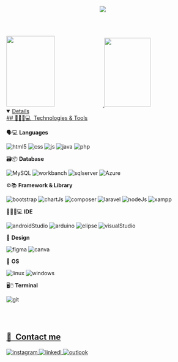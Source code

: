 <p align="center">
  <!-- Typing SVG by DenverCoder1 - https://github.com/DenverCoder1/readme-typing-svg -->
  <a href="">
    <img src="https://readme-typing-svg.demolab.com/?lines=Full-Bem%20vindos%20ao%20meu%20perfil;Me%20chamo%20Rian%20Neris&font=Fira%20Code&center=true&width=440&height=45&color=f75c7e&vCenter=true&pause=1000&size=22" /></a>
</p>

  <br><br>

<a href="https://github.com/RianNeris">
<img height="185em" width="50%" src="https://github-readme-stats.vercel.app/api?username=RianNeris&show_icons=true&theme=dark&include_all_commits=true&count_private=true"/>
<img height="180em" width="49%" src="https://github-readme-stats.vercel.app/api/top-langs/?username=RianNeris&layout=compact&langs_count=7&theme=dark"/>
  
  
</div>

<br>

<details open>
## 👨🏾‍💻💻 &nbsp;Technologies & Tools

<div style="display: inline-block">
  
  🗣💻 <b>Languages</b>
  <div style="display: inline-block">
  <img alt="html5" src="https://img.shields.io/badge/HTML5-E34F26?style=for-the-badge&logo=html5&logoColor=white" >
  <img alt="css" src="https://img.shields.io/badge/CSS3-1572B6?style=for-the-badge&logo=css3&logoColor=white" >
  <img alt="js" src="https://img.shields.io/badge/JavaScript-F7DF1E?style=for-the-badge&logo=javascript&logoColor=white">
  <img alt="java" src="https://img.shields.io/badge/Java-ED8B00?style=for-the-badge&logo=openjdk&logoColor=white" >
  <img alt="php" src="https://img.shields.io/badge/PHP-777BB4?style=for-the-badge&logo=php&logoColor=white">
  </div>
  
  🗃📦 <b>Database</b>
  <div style="display: inline-block">
  <img alt="MySQL" src="https://img.shields.io/badge/Microsoft%20SQL%20Server-CC2927?style=for-the-badge&logo=microsoft%20sql%20server&logoColor=white">
  <img alt="workbanch" src="https://img.shields.io/badge/MySQL-005C84?style=for-the-badge&logo=mysql&logoColor=white" >
  <img alt="sqlserver" src="https://img.shields.io/badge/Microsoft_SQL_Server-CC2927?style=for-the-badge&logo=microsoft-sql-server&logoColor=white" >
  <img alt="Azure" src="https://img.shields.io/badge/microsoft%20azure-0089D6?style=for-the-badge&logo=microsoft-azure&logoColor=white" > </div>
  
  
  ⚙📚 <b>Framework & Library</b>
  <div style="display: inline-block">
  <img alt="bootstrap" src="https://img.shields.io/badge/Bootstrap-563D7C?style=for-the-badge&logo=bootstrap&logoColor=white">
  <img alt="chartJs" src="https://img.shields.io/badge/Chart.js-FF6384?style=for-the-badge&logo=chartdotjs&logoColor=white">
  <img alt="composer" src="https://img.shields.io/badge/Composer-885630?style=for-the-badge&logo=Composer&logoColor=white">
  <img alt="laravel" src="https://img.shields.io/badge/Laravel-FF2D20?style=for-the-badge&logo=laravel&logoColor=white">
  <img alt="nodeJs" src="https://img.shields.io/badge/Node.js-339933?style=for-the-badge&logo=nodedotjs&logoColor=white">
  <img alt="xampp" src="https://img.shields.io/badge/Xampp-F37623?style=for-the-badge&logo=xampp&logoColor=white">
  <img alt="" src="">
    </div>
  
  
  👨🏾‍💻💻 <b>IDE</b>
  <div style="display: inline-block">
  <img alt="androidStudio" src="https://img.shields.io/badge/Android_Studio-3DDC84?style=for-the-badge&logo=android-studio&logoColor=white">
  <img alt="arduino" src="https://img.shields.io/badge/Arduino_IDE-00979D?style=for-the-badge&logo=arduino&logoColor=white">
  <img alt="elipse" src="https://img.shields.io/badge/Eclipse-2C2255?style=for-the-badge&logo=eclipse&logoColor=white">
  <img alt="visualStudio" src="https://img.shields.io/badge/Visual_Studio_Code-0078D4?style=for-the-badge&logo=visual%20studio%20code&logoColor=white">
  <img alt="" src="">
    </div>
  
  🎨 <b>Design</b>
  <div style="display: inline-block">
  <img alt="figma" src="https://img.shields.io/badge/Figma-F24E1E?style=for-the-badge&logo=figma&logoColor=white" >
  <img alt="canva" src="https://img.shields.io/badge/Canva-%2300C4CC.svg?&style=for-the-badge&logo=Canva&logoColor=white">
  </div>
  
  🧠 <b>OS</b>
  <div style="display: inline-block">
  <img alt="linux" src="https://img.shields.io/badge/Linux-FCC624?style=for-the-badge&logo=linux&logoColor=white" >
  <img alt="windows" src="https://img.shields.io/badge/Windows-0078D6?style=for-the-badge&logo=windows&logoColor=white">
  </div>
  
  🖥🖱 <b>Terminal</b>
  <div style="display: inline-block">
  <img alt="git" src="https://img.shields.io/badge/GIT-E44C30?style=for-the-badge&logo=git&logoColor=white" >
  </div>
  
  </div>
</details>

<br><br>

## 📱 &nbsp;Contact me

<div style="display: inline-block">
  
  <a href="https://www.instagram.com/what.rian/">
   <img align="center" alt="instagram" src="https://img.shields.io/badge/Instagram-E4405F?style=for-the-badge&logo=instagram&logoColor=white"/>
    </a>
  
  <a href="https://www.linkedin.com/in/rian-neris-38662b20b/">
   <img align="center" alt="linkedl" src="https://img.shields.io/badge/LinkedIn-0077B5?style=for-the-badge&logo=linkedin&logoColor=white"/>
  </a>
  
  <a href="mailto:rian-neris@hotmail.com?Subject=Vim%20pelo%20perfil%20do%20github&Body=Ol%E1%20Rian%21%20Tudo%20bem%20%3F">
   <img align="center" alt="outlook" src="https://img.shields.io/badge/Microsoft_Outlook-0078D4?style=for-the-badge&logo=microsoft-outlook&logoColor=white"/>
  </a>
  
 </div>
